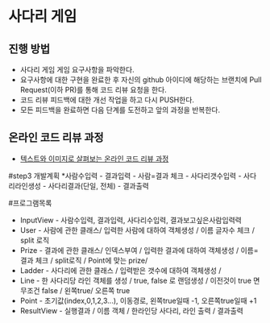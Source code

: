 # 사다리 게임
## 진행 방법
* 사다리 게임 게임 요구사항을 파악한다.
* 요구사항에 대한 구현을 완료한 후 자신의 github 아이디에 해당하는 브랜치에 Pull Request(이하 PR)를 통해 코드 리뷰 요청을 한다.
* 코드 리뷰 피드백에 대한 개선 작업을 하고 다시 PUSH한다.
* 모든 피드백을 완료하면 다음 단계를 도전하고 앞의 과정을 반복한다.

## 온라인 코드 리뷰 과정
* [텍스트와 이미지로 살펴보는 온라인 코드 리뷰 과정](https://github.com/nextstep-step/nextstep-docs/tree/master/codereview)



#step3 개발계획
*사람수입력 - 결과입력 - 사람=결과 체크 - 사다리갯수입력 - 사다리라인생성 - 사다리결과(단일, 전체) - 결과출력

#프로그램목록
* InputView - 사람수입력, 결과입력, 사다리수입력, 결과보고싶은사람입력력
* User - 사람에 관한 클래스/ 입력한 사람에 대하여 객체생성 / 이름 글자수 체크 / split 로직  
* Prize - 결과에 관한 클래스/ 인덱스부여 / 입력한 결과에 대하여 객체생성 / 이름=결과 체크 / split로직 / Point에 맞는 prize/
* Ladder - 사다리에 관한 클래스 / 입력받은 갯수에 대하여 객체생성 / 
* Line - 한 사다리당 라인 객체를 생성 / true, false 로 랜덤생성 / 이전것이 true 면 무조건 false / 왼쪽true/ 오른쪽 true
* Point - 초기값(index,0,1,2,3...), 이동경로, 왼쪽true일때 -1, 오른쪽true일때 +1 
* ResultView - 실행결과 / 이름 객체 / 한라인당 사다리, 라인 출력 / 결과출력
